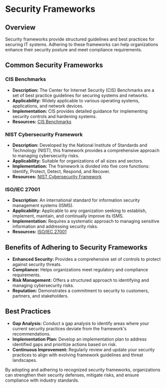 # Security Frameworks

## Overview

Security frameworks provide structured guidelines and best practices for securing IT systems. Adhering to these frameworks can help organizations enhance their security posture and meet compliance requirements.

## Common Security Frameworks

### CIS Benchmarks

- **Description:** The Center for Internet Security (CIS) Benchmarks are a set of best practice guidelines for securing systems and networks.
- **Applicability:** Widely applicable to various operating systems, applications, and network devices.
- **Implementation:** CIS provides detailed guidance for implementing security controls and hardening systems.
- **Resources:** [CIS Benchmarks](https://www.cisecurity.org/cis-benchmarks/)

### NIST Cybersecurity Framework

- **Description:** Developed by the National Institute of Standards and Technology (NIST), this framework provides a comprehensive approach to managing cybersecurity risks.
- **Applicability:** Suitable for organizations of all sizes and sectors.
- **Implementation:** The framework is divided into five core functions: Identify, Protect, Detect, Respond, and Recover.
- **Resources:** [NIST Cybersecurity Framework](https://www.nist.gov/cyberframework)

### ISO/IEC 27001

- **Description:** An international standard for information security management systems (ISMS).
- **Applicability:** Applicable to any organization seeking to establish, implement, maintain, and continually improve its ISMS.
- **Implementation:** Requires a systematic approach to managing sensitive information and addressing security risks.
- **Resources:** [ISO/IEC 27001](https://www.iso.org/isoiec-27001-information-security.html)

## Benefits of Adhering to Security Frameworks

- **Enhanced Security:** Provides a comprehensive set of controls to protect against security threats.
- **Compliance:** Helps organizations meet regulatory and compliance requirements.
- **Risk Management:** Offers a structured approach to identifying and managing cybersecurity risks.
- **Reputation:** Demonstrates a commitment to security to customers, partners, and stakeholders.

## Best Practices

- **Gap Analysis:** Conduct a gap analysis to identify areas where your current security practices deviate from the framework's recommendations.
- **Implementation Plan:** Develop an implementation plan to address identified gaps and prioritize actions based on risk.
- **Continuous Improvement:** Regularly review and update your security practices to align with evolving framework guidelines and threat landscapes.

By adopting and adhering to recognized security frameworks, organizations can strengthen their security defenses, mitigate risks, and ensure compliance with industry standards.
